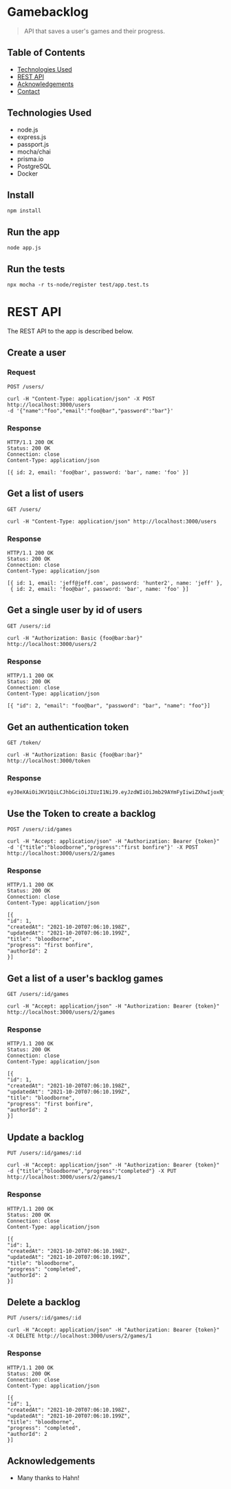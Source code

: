 # Gamebacklog
> API that saves a user's games and their progress.
<!-- >> Live demo [_here_](https://www.example.com). <!-- If you have the project hosted somewhere, include the link here. -->

## Table of Contents
* [Technologies Used](#technologies-used)
* [REST API](#rest-api)
* [Acknowledgements](#acknowledgements)
* [Contact](#contact)
<!-- * [License](#license) -->

## Technologies Used
- node.js
- express.js
- passport.js
- mocha/chai
- prisma.io
- PostgreSQL
- Docker

## Install

    npm install

## Run the app

    node app.js

## Run the tests

    npx mocha -r ts-node/register test/app.test.ts

# REST API

The REST API to the app is described below.

## Create a user

### Request

`POST /users/`

    curl -H "Content-Type: application/json" -X POST http://localhost:3000/users
    -d '{"name":"foo","email":"foo@bar","password":"bar"}' 

### Response

    HTTP/1.1 200 OK
    Status: 200 OK
    Connection: close
    Content-Type: application/json

    [{ id: 2, email: 'foo@bar', password: 'bar', name: 'foo' }]

## Get a list of users

`GET /users/`

    curl -H "Content-Type: application/json" http://localhost:3000/users

### Response

    HTTP/1.1 200 OK
    Status: 200 OK
    Connection: close
    Content-Type: application/json

    [{ id: 1, email: 'jeff@jeff.com', password: 'hunter2', name: 'jeff' },
     { id: 2, email: 'foo@bar', password: 'bar', name: 'foo' }]

## Get a single user by id of users

`GET /users/:id`

    curl -H "Authorization: Basic {foo@bar:bar}" http://localhost:3000/users/2

### Response

    HTTP/1.1 200 OK
    Status: 200 OK
    Connection: close
    Content-Type: application/json

    [{ "id": 2, "email": "foo@bar", "password": "bar", "name": "foo"}]

## Get an authentication token

`GET /token/`

    curl -H "Authorization: Basic {foo@bar:bar}" http://localhost:3000/token

### Response

    eyJ0eXAiOiJKV1QiLCJhbGciOiJIUzI1NiJ9.eyJzdWIiOiJmb29AYmFyIiwiZXhwIjoxNjM0NjAwODE2LCJpYXQiOjE2MzQ1OTcxODZ9.74e4fc3122044966bbf64b2bb859872087f014615d39a0ce55a8057575caf054
    
## Use the Token to create a backlog

`POST /users/:id/games`

    curl -H "Accept: application/json" -H "Authorization: Bearer {token}" 
    -d '{"title":"bloodborne","progress":"first bonfire"}' -X POST http://localhost:3000/users/2/games

### Response

    HTTP/1.1 200 OK
    Status: 200 OK
    Connection: close
    Content-Type: application/json

    [{
    "id": 1,
    "createdAt": "2021-10-20T07:06:10.198Z",
    "updatedAt": "2021-10-20T07:06:10.199Z",
    "title": "bloodborne",
    "progress": "first bonfire",
    "authorId": 2
    }]

## Get a list of a user's backlog games

`GET /users/:id/games`

    curl -H "Accept: application/json" -H "Authorization: Bearer {token}" http://localhost:3000/users/2/games

### Response

    HTTP/1.1 200 OK
    Status: 200 OK
    Connection: close
    Content-Type: application/json

    [{
    "id": 1,
    "createdAt": "2021-10-20T07:06:10.198Z",
    "updatedAt": "2021-10-20T07:06:10.199Z",
    "title": "bloodborne",
    "progress": "first bonfire",
    "authorId": 2
    }]

## Update a backlog

`PUT /users/:id/games/:id`

    curl -H "Accept: application/json" -H "Authorization: Bearer {token}" 
    -d {"title";"bloodborne","progress":"completed"} -X PUT http://localhost:3000/users/2/games/1

### Response

    HTTP/1.1 200 OK
    Status: 200 OK
    Connection: close
    Content-Type: application/json

    [{
    "id": 1,
    "createdAt": "2021-10-20T07:06:10.198Z",
    "updatedAt": "2021-10-20T07:06:10.199Z",
    "title": "bloodborne",
    "progress": "completed",
    "authorId": 2
    }]

## Delete a backlog

`PUT /users/:id/games/:id`

    curl -H "Accept: application/json" -H "Authorization: Bearer {token}" 
    -X DELETE http://localhost:3000/users/2/games/1

### Response

    HTTP/1.1 200 OK
    Status: 200 OK
    Connection: close
    Content-Type: application/json

    [{
    "id": 1,
    "createdAt": "2021-10-20T07:06:10.198Z",
    "updatedAt": "2021-10-20T07:06:10.199Z",
    "title": "bloodborne",
    "progress": "completed",
    "authorId": 2
    }]

## Acknowledgements
- Many thanks to Hahn!

<!-- Optional -->
<!-- ## License -->
<!-- This project is open source and available under the [... License](). -->

<!-- You don't have to include all sections - just the one's relevant to your project -->